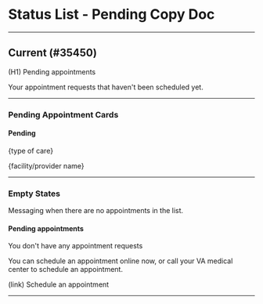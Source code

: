 # Status List - Pending Copy Doc

---

## Current (#35450) 

(H1) Pending appointments

Your appointment requests that haven't been scheduled yet. 

---



### Pending Appointment Cards

#### Pending

{type of care}

{facility/provider name}

---

### Empty States
Messaging when there are no appointments in the list.

#### Pending appointments

You don't have any appointment requests

You can schedule an appointment online now, or call your VA medical center to schedule an appointment.

(link) Schedule an appointment

---
